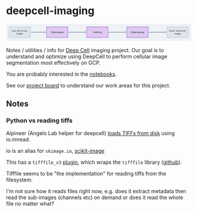 # deepcell-imaging

<img src="https://github.com/dchaley/deepcell-imaging/blob/main/images/deepcell-perf.png" width=1000>

Notes / utilities / info for [Deep Cell](https://github.com/vanvalenlab/deepcell-tf) imaging project. Our goal is to understand and optimize using DeepCell to perform cellular image segmentation most effectively on GCP.  

You are probably interested in the [notebooks](notebooks).

See our [project board](https://github.com/users/dchaley/projects/1) to understand our work areas for this project.

## Notes

### Python vs reading tiffs

Alpineer (Angelo Lab helper for deepcell) [loads TIFFs from disk](https://github.com/angelolab/alpineer/blob/4e1bb1a0f96876f7ee8bdba4ec8bdf1b826e740f/src/alpineer/load_utils.py#L177) using io.imread.

io is an alias for `skimage.io`, [scikit-image](https://scikit-image.org/)

This has a `tifffile_v3` [plugin](https://imageio.readthedocs.io/en/stable/_autosummary/imageio.plugins.tifffile_v3.html), which wraps the `tifffile` library ([github](https://github.com/cgohlke/tifffile)).

Tifffile seems to be "the implementation" for reading tiffs from the filesystem.

I'm not sure how it reads files right now, e.g. does it extract metadata then read the sub-images (channels etc) on demand or does it read the whole file no matter what?
